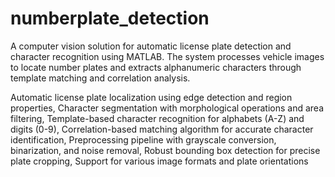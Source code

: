 # numberplate_detection
A computer vision solution for automatic license plate detection and character recognition using MATLAB. The system processes vehicle images to locate number plates and extracts alphanumeric characters through template matching and correlation analysis.

Automatic license plate localization using edge detection and region properties,
Character segmentation with morphological operations and area filtering,
Template-based character recognition for alphabets (A-Z) and digits (0-9),
Correlation-based matching algorithm for accurate character identification,
Preprocessing pipeline with grayscale conversion, binarization, and noise removal,
Robust bounding box detection for precise plate cropping,
Support for various image formats and plate orientations
